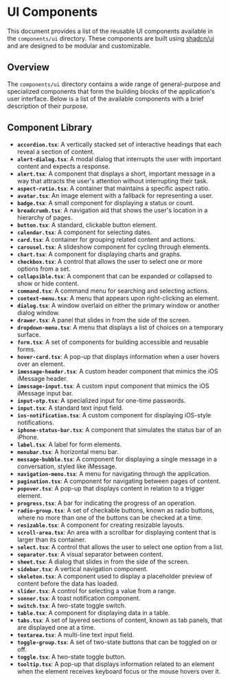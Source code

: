 # UI Components

This document provides a list of the reusable UI components available in the `components/ui` directory. These components are built using [shadcn/ui](https://ui.shadcn.com/) and are designed to be modular and customizable.

## Overview

The `components/ui` directory contains a wide range of general-purpose and specialized components that form the building blocks of the application's user interface. Below is a list of the available components with a brief description of their purpose.

## Component Library

-   **`accordion.tsx`**: A vertically stacked set of interactive headings that each reveal a section of content.
-   **`alert-dialog.tsx`**: A modal dialog that interrupts the user with important content and expects a response.
-   **`alert.tsx`**: A component that displays a short, important message in a way that attracts the user's attention without interrupting their task.
-   **`aspect-ratio.tsx`**: A container that maintains a specific aspect ratio.
-   **`avatar.tsx`**: An image element with a fallback for representing a user.
-   **`badge.tsx`**: A small component for displaying a status or count.
-   **`breadcrumb.tsx`**: A navigation aid that shows the user's location in a hierarchy of pages.
-   **`button.tsx`**: A standard, clickable button element.
-   **`calendar.tsx`**: A component for selecting dates.
-   **`card.tsx`**: A container for grouping related content and actions.
-   **`carousel.tsx`**: A slideshow component for cycling through elements.
-   **`chart.tsx`**: A component for displaying charts and graphs.
-   **`checkbox.tsx`**: A control that allows the user to select one or more options from a set.
-   **`collapsible.tsx`**: A component that can be expanded or collapsed to show or hide content.
-   **`command.tsx`**: A command menu for searching and selecting actions.
-   **`context-menu.tsx`**: A menu that appears upon right-clicking an element.
-   **`dialog.tsx`**: A window overlaid on either the primary window or another dialog window.
-   **`drawer.tsx`**: A panel that slides in from the side of the screen.
-   **`dropdown-menu.tsx`**: A menu that displays a list of choices on a temporary surface.
-   **`form.tsx`**: A set of components for building accessible and reusable forms.
-   **`hover-card.tsx`**: A pop-up that displays information when a user hovers over an element.
-   **`imessage-header.tsx`**: A custom header component that mimics the iOS iMessage header.
-   **`imessage-input.tsx`**: A custom input component that mimics the iOS iMessage input bar.
-   **`input-otp.tsx`**: A specialized input for one-time passwords.
-   **`input.tsx`**: A standard text input field.
-   **`ios-notification.tsx`**: A custom component for displaying iOS-style notifications.
-   **`iphone-status-bar.tsx`**: A component that simulates the status bar of an iPhone.
-   **`label.tsx`**: A label for form elements.
-   **`menubar.tsx`**: A horizontal menu bar.
-   **`message-bubble.tsx`**: A component for displaying a single message in a conversation, styled like iMessage.
-   **`navigation-menu.tsx`**: A menu for navigating through the application.
-   **`pagination.tsx`**: A component for navigating between pages of content.
-   **`popover.tsx`**: A pop-up that displays content in relation to a trigger element.
-   **`progress.tsx`**: A bar for indicating the progress of an operation.
-   **`radio-group.tsx`**: A set of checkable buttons, known as radio buttons, where no more than one of the buttons can be checked at a time.
-   **`resizable.tsx`**: A component for creating resizable layouts.
-   **`scroll-area.tsx`**: An area with a scrollbar for displaying content that is larger than its container.
-   **`select.tsx`**: A control that allows the user to select one option from a list.
-   **`separator.tsx`**: A visual separator between content.
-   **`sheet.tsx`**: A dialog that slides in from the side of the screen.
-   **`sidebar.tsx`**: A vertical navigation component.
-   **`skeleton.tsx`**: A component used to display a placeholder preview of content before the data has loaded.
-   **`slider.tsx`**: A control for selecting a value from a range.
-   **`sonner.tsx`**: A toast notification component.
-   **`switch.tsx`**: A two-state toggle switch.
-   **`table.tsx`**: A component for displaying data in a table.
-   **`tabs.tsx`**: A set of layered sections of content, known as tab panels, that are displayed one at a time.
-   **`textarea.tsx`**: A multi-line text input field.
-   **`toggle-group.tsx`**: A set of two-state buttons that can be toggled on or off.
-   **`toggle.tsx`**: A two-state toggle button.
-   **`tooltip.tsx`**: A pop-up that displays information related to an element when the element receives keyboard focus or the mouse hovers over it.
